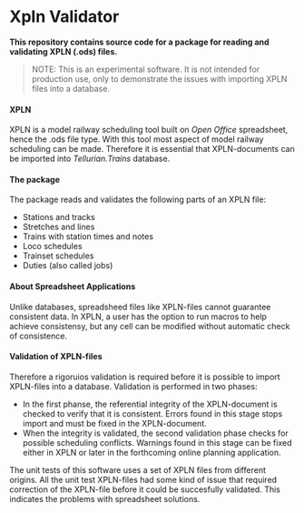 # Xpln Validator
**This repository contains source code for a package for reading and validating XPLN (.ods) files.**
> NOTE: This is an experimental software. It is not intended for production use, only
> to demonstrate the issues with importing XPLN files into a database.

#### XPLN
XPLN is a model railway scheduling tool built on *Open Office* spreadsheet, hence the .ods file type. 
With this tool most aspect of model railway scheduling can be made. 
Therefore it is essential that XPLN-documents can be imported into *Tellurian.Trains* database.

#### The package
The package reads and validates the following parts of an XPLN file:
* Stations and tracks
* Stretches and lines
* Trains with station times and notes
* Loco schedules
* Trainset schedules
* Duties (also called jobs)

#### About Spreadsheet Applications
Unlike databases, spreadsheed files like XPLN-files cannot guarantee consistent data. 
In XPLN, a user has the option to run macros to help achieve consistensy, 
but any cell can be modified without automatic check of consistence.

#### Validation of XPLN-files
Therefore a rigoruios validation is required before it is possible to import XPLN-files into a database.
Validation is performed in two phases:
* In the first phanse, the referential integrity of the XPLN-document is checked to verify that it is consistent. 
Errors found in this stage stops import and must be fixed in the XPLN-document.
* When the integrity is validated, the second validation phase checks for possible scheduling conflicts. 
Warnings found in this stage can be fixed either in XPLN or later in the forthcoming online planning application.

The unit tests of this software uses a set of XPLN files from different origins.
All the unit test XPLN-files had some kind of issue that required correction of the XPLN-file 
before it could be succesfully validated. This indicates the problems with spreadsheet solutions. 
